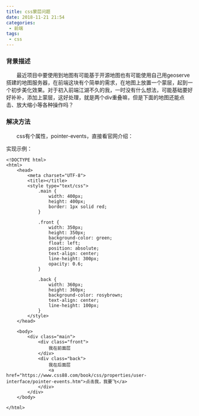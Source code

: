 ```yaml
---
title: css蒙层问题
date: 2018-11-21 21:54
categories:
 - 前端
tags:
 - css
---
```


### 背景描述    
&emsp;&emsp;最近项目中要使用到地图有可能基于开源地图也有可能使用自己用geoserve搭建的地图服务器，在前端这块有个简单的需求，在地图上放置一个蒙层，起到一个初步美化效果。对于初入前端江湖不久的我，一时没有什么想法，可能基础要好好补补，添加上蒙层，这好处理，就是两个div重叠嘛，但是下面的地图还能点击、放大缩小等各种操作吗？

### 解决方法    
&emsp;&emsp;css有个属性，pointer-events，直接看官网介绍：

实现示例：
```
<!DOCTYPE html>
<html>
	<head>
		<meta charset="UTF-8">
		<title></title>
		<style type="text/css">
			.main {
				width: 400px;
				height: 400px;
				border: 1px solid red;
			}
			
			.front {
				width: 350px;
				height: 350px;
				background-color: green;
				float: left;
				position: absolute;
				text-align: center;
				line-height: 300px;
				opacity: 0.6;
			}
			
			.back {
				width: 360px;
				height: 360px;
				background-color: rosybrown;
				text-align: center;
				line-height: 100px;
			}
		</style>
	</head>

	<body>
		<div class="main">
			<div class="front">
				我在前面层
			</div>
			<div class="back">
				我在后面层
				<a href="https://www.css88.com/book/css/properties/user-interface/pointer-events.htm">点击我，我要飞</a>
			</div>
		</div>
	</body>

</html>
```